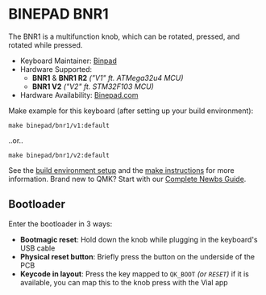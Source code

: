 # BINEPAD BNR1

The BNR1 is a multifunction knob, which can be rotated, pressed, and rotated while pressed.

* Keyboard Maintainer: [Binpad](https://github.com/binepad)
* Hardware Supported:
    * **BNR1** & **BNR1 R2** *("V1" ft. ATMega32u4 MCU)*
    * **BNR1 V2** *("V2" ft. STM32F103 MCU)*
* Hardware Availability: [Binepad.com](https://www.binepad.com/bnr1)

Make example for this keyboard (after setting up your build environment):

    make binepad/bnr1/v1:default

  ..or..

    make binepad/bnr1/v2:default

See the [build environment setup](https://docs.qmk.fm/#/getting_started_build_tools) and the [make instructions](https://docs.qmk.fm/#/getting_started_make_guide) for more information.
Brand new to QMK? Start with our [Complete Newbs Guide](https://docs.qmk.fm/#/newbs).


## Bootloader

Enter the bootloader in 3 ways:

* **Bootmagic reset**: Hold down the knob while plugging in the keyboard's USB cable
* **Physical reset button**: Briefly press the button on the underside of the PCB
* **Keycode in layout**: Press the key mapped to `QK_BOOT` *(or `RESET`)* if it is available, you can map this to the knob press with the Vial app
